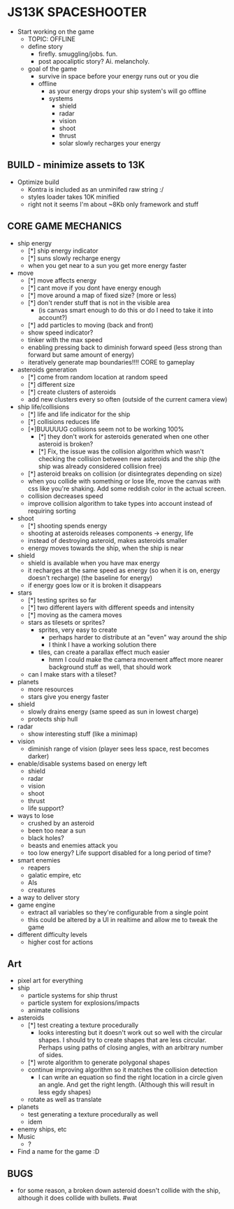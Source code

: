 # JS13K SPACESHOOTER

- Start working on the game
  - TOPIC: OFFLINE
  - define story
    - firefly. smuggling/jobs. fun.
    - post apocaliptic story? Ai. melancholy.
  - goal of the game
    - survive in space before your energy runs out or you die
    - offline
      - as your energy drops your ship system's will go offline
      - systems
        - shield
        - radar
        - vision
        - shoot
        - thrust
        - solar slowly recharges your energy

## BUILD - minimize assets to 13K

- Optimize build
  - Kontra is included as an unminifed raw string :/
  - styles loader takes 10K minified
  - right not it seems I'm about ~8Kb only framework and stuff

## CORE GAME MECHANICS

- ship energy
  - [*] ship energy indicator
  - [*] suns slowly recharge energy
  - when you get near to a sun you get more energy faster
- move
  - [*] move affects energy
  - [*] cant move if you dont have energy enough
  - [*] move around a map of fixed size? (more or less)
  - [*] don't render stuff that is not in the visible area
    - (is canvas smart enough to do this or do I need to take it into account?)
  - [*] add particles to moving (back and front)
  - show speed indicator?
  - tinker with the max speed
  - enabling pressing back to diminish forward speed (less strong than forward but same amount of energy)
  - iteratively generate map boundaries!!!! CORE to gameplay
- asteroids generation
  - [*] come from random location at random speed
  - [*] different size
  - [*] create clusters of asteroids
  - add new clusters every so often (outside of the current camera view)
- ship life/collisions
  - [*] life and life indicator for the ship
  - [*] collisions reduces life
  - [*]BUUUUUG collisions seem not to be working 100%
    - [*] they don't work for asteroids generated when one other asteroid is broken?
    - [*] Fix, the issue was the collision algorithm which wasn't checking the collision between new asteroids and the ship (the ship was already considered collision free)
  - [*] asteroid breaks on collision (or disintegrates depending on size)
  - when you collide with something or lose life, move the canvas with css like you're shaking. Add some reddish color in the actual screen.
  - collision decreases speed
  - improve collision algorithm to take types into account instead of requiring sorting
- shoot
  - [*] shooting spends energy
  - shooting at asteroids releases components -> energy, life
  - instead of destroying asteroid, makes asteroids smaller
  - energy moves towards the ship, when the ship is near
- shield
  - shield is available when you have max energy
  - it recharges at the same speed as energy (so when it is on, energy doesn't recharge) (the baseline for energy)
  - if energy goes low or it is broken it disappears
- stars
  - [*] testing sprites so far
  - [*] two different layers with different speeds and intensity
  - [*] moving as the camera moves
  - stars as tilesets or sprites?
    - sprites, very easy to create
      - perhaps harder to distribute at an "even" way around the ship
      - I think I have a working solution there
    - tiles, can create a parallax effect much easier
      - hmm I could make the camera movement affect more
        nearer background stuff as well, that should work
  - can I make stars with a tileset?
- planets
  - more resources
  - stars give you energy faster
- shield
  - slowly drains energy (same speed as sun in lowest charge)
  - protects ship hull
- radar
  - show interesting stuff (like a minimap)
- vision
  - diminish range of vision (player sees less space, rest becomes darker)
- enable/disable systems based on energy left
  - shield
  - radar
  - vision
  - shoot
  - thrust
  - life support?
- ways to lose
  - crushed by an asteroid
  - been too near a sun
  - black holes?
  - beasts and enemies attack you
  - too low energy? Life support disabled for a long period of time?
- smart enemies
  - reapers
  - galatic empire, etc
  - AIs
  - creatures
- a way to deliver story
- game engine
  - extract all variables so they're configurable from a single point
  - this could be altered by a UI in realtime and allow me to tweak the game
- different difficulty levels
  - higher cost for actions

## Art

- pixel art for everything
- ship
  - particle systems for ship thrust
  - particle system for explosions/impacts
  - animate collisions
- asteroids
  - [*] test creating a texture procedurally
    - looks interesting but it doesn't work out so well with the circular shapes. I should try to create shapes that are less circular. Perhaps using paths of closing angles, with an arbitrary number of sides.
  - [*] wrote algorithm to generate polygonal shapes
  - continue improving algorithm so it matches the collision detection
    - I can write an equation so find the right location in a circle given an angle. And get the right length. (Although this will result in less egdy shapes)
  - rotate as well as translate
- planets
  - test generating a texture procedurally as well
  - idem
- enemy ships, etc
- Music
  - ?
- Find a name for the game :D

## BUGS

- for some reason, a broken down asteroid doesn't collide with the ship, although it does collide with bullets. #wat
